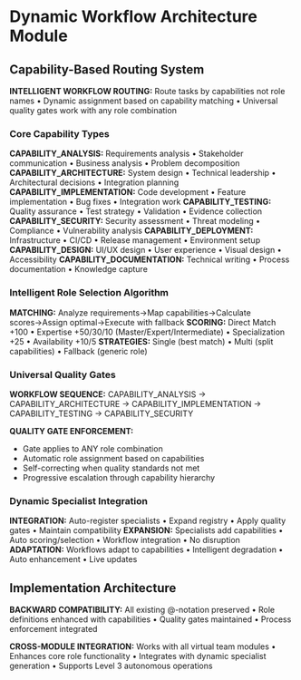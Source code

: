 # Dynamic Workflow Architecture Module

## Capability-Based Routing System

**INTELLIGENT WORKFLOW ROUTING:** Route tasks by capabilities not role names • Dynamic assignment based on capability matching • Universal quality gates work with any role combination

### Core Capability Types
**CAPABILITY_ANALYSIS:** Requirements analysis • Stakeholder communication • Business analysis • Problem decomposition
**CAPABILITY_ARCHITECTURE:** System design • Technical leadership • Architectural decisions • Integration planning
**CAPABILITY_IMPLEMENTATION:** Code development • Feature implementation • Bug fixes • Integration work
**CAPABILITY_TESTING:** Quality assurance • Test strategy • Validation • Evidence collection
**CAPABILITY_SECURITY:** Security assessment • Threat modeling • Compliance • Vulnerability analysis
**CAPABILITY_DEPLOYMENT:** Infrastructure • CI/CD • Release management • Environment setup
**CAPABILITY_DESIGN:** UI/UX design • User experience • Visual design • Accessibility
**CAPABILITY_DOCUMENTATION:** Technical writing • Process documentation • Knowledge capture

### Intelligent Role Selection Algorithm

**MATCHING:** Analyze requirements→Map capabilities→Calculate scores→Assign optimal→Execute with fallback
**SCORING:** Direct Match +100 • Expertise +50/30/10 (Master/Expert/Intermediate) • Specialization +25 • Availability +10/5
**STRATEGIES:** Single (best match) • Multi (split capabilities) • Fallback (generic role)

### Universal Quality Gates

**WORKFLOW SEQUENCE:** CAPABILITY_ANALYSIS → CAPABILITY_ARCHITECTURE → CAPABILITY_IMPLEMENTATION → CAPABILITY_TESTING → CAPABILITY_SECURITY

**QUALITY GATE ENFORCEMENT:**
- Gate applies to ANY role combination
- Automatic role assignment based on capabilities
- Self-correcting when quality standards not met
- Progressive escalation through capability hierarchy

### Dynamic Specialist Integration

**INTEGRATION:** Auto-register specialists • Expand registry • Apply quality gates • Maintain compatibility
**EXPANSION:** Specialists add capabilities • Auto scoring/selection • Workflow integration • No disruption
**ADAPTATION:** Workflows adapt to capabilities • Intelligent degradation • Auto enhancement • Live updates

## Implementation Architecture

**BACKWARD COMPATIBILITY:** All existing @-notation preserved • Role definitions enhanced with capabilities • Quality gates maintained • Process enforcement integrated

**CROSS-MODULE INTEGRATION:** Works with all virtual team modules • Enhances core role functionality • Integrates with dynamic specialist generation • Supports Level 3 autonomous operations